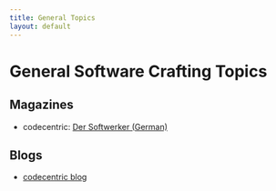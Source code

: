 ```yaml
---
title: General Topics
layout: default
---
```


# General Software Crafting Topics

## Magazines

* codecentric: [Der Softwerker (German)](https://www.codecentric.de/wissen/softwerker)

## Blogs

* [codecentric blog](https://blog.codecentric.de/)
